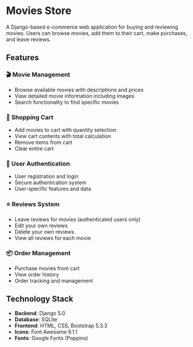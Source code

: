 # Movies Store

A Django-based e-commerce web application for buying and reviewing movies. Users can browse movies, add them to their cart, make purchases, and leave reviews.

## Features

### 🎬 Movie Management
- Browse available movies with descriptions and prices
- View detailed movie information including images
- Search functionality to find specific movies

### 🛒 Shopping Cart
- Add movies to cart with quantity selection
- View cart contents with total calculation
- Remove items from cart
- Clear entire cart

### 👤 User Authentication
- User registration and login
- Secure authentication system
- User-specific features and data

### ⭐ Reviews System
- Leave reviews for movies (authenticated users only)
- Edit your own reviews
- Delete your own reviews
- View all reviews for each movie

### 📦 Order Management
- Purchase movies from cart
- View order history
- Order tracking and management

## Technology Stack

- **Backend**: Django 5.0
- **Database**: SQLite
- **Frontend**: HTML, CSS, Bootstrap 5.3.3
- **Icons**: Font Awesome 6.1.1
- **Fonts**: Google Fonts (Poppins)
